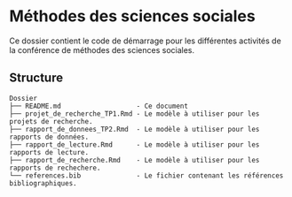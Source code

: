 # Méthodes des sciences sociales

Ce dossier contient le code de démarrage pour les différentes activités de la conférence de méthodes des sciences sociales.

## Structure


```
Dossier
├── README.md                   - Ce document
├── projet_de_recherche_TP1.Rmd - Le modèle à utiliser pour les projets de recherche.
├── rapport_de_donnees_TP2.Rmd  - Le modèle à utiliser pour les rapports de données.
├── rapport_de_lecture.Rmd      - Le modèle à utiliser pour les rapports de lecture.
├── rapport_de_recherche.Rmd    - Le modèle à utiliser pour les rapports de rechechere.
└── references.bib              - Le fichier contenant les références bibliographiques.
```

